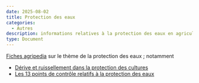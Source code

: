 ```yaml
---
date: 2025-08-02
title: Protection des eaux
categories:
  - Autres
description: informations relatives à la protection des eaux en agriculture
type: Document
---
```


[Fiches agripedia](https://themes.agripedia.ch/fr/theme/themen-fr/protection-des-eaux/) sur le thème de la protection des eaux ; notamment

- [Dérive et ruissellement dans la protection des cultures](https://themes.agripedia.ch/fr/derive-et-ruissellement-dans-la-protection-des-cultures/)
- [Les 13 points de contrôle relatifs à la protection des eaux](https://themes.agripedia.ch/fr/ist-mein-betrieb-fit-fuer-die-gewaesserschutzkontrolle/)



